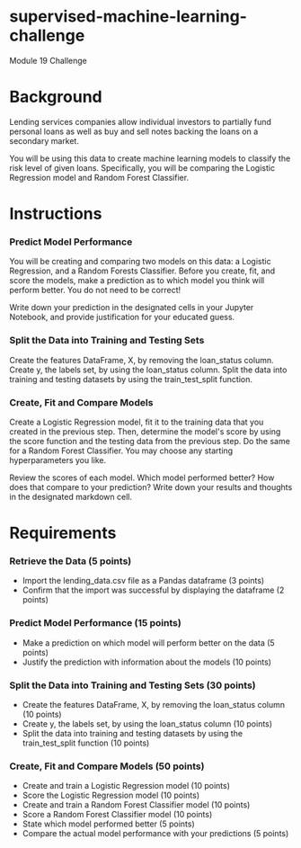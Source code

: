# supervised-machine-learning-challenge
Module 19 Challenge

# Background
Lending services companies allow individual investors to partially fund personal loans as well as buy and sell notes backing the loans on a secondary market.

You will be using this data to create machine learning models to classify the risk level of given loans. Specifically, you will be comparing the Logistic Regression model and Random Forest Classifier.

# Instructions
### Predict Model Performance
You will be creating and comparing two models on this data: a Logistic Regression, and a Random Forests Classifier. Before you create, fit, and score the models, make a prediction as to which model you think will perform better. You do not need to be correct!

Write down your prediction in the designated cells in your Jupyter Notebook, and provide justification for your educated guess.

### Split the Data into Training and Testing Sets
Create the features DataFrame, X, by removing the loan_status column. Create y, the labels set, by using the loan_status column. Split the data into training and testing datasets by using the train_test_split function.

### Create, Fit and Compare Models
Create a Logistic Regression model, fit it to the training data that you created in the previous step. Then, determine the model's score by using the score function and the testing data from the previous step. Do the same for a Random Forest Classifier. You may choose any starting hyperparameters you like.

Review the scores of each model. Which model performed better? How does that compare to your prediction? Write down your results and thoughts in the designated markdown cell.

# Requirements
### Retrieve the Data (5 points)
  - Import the lending_data.csv file as a Pandas dataframe (3 points)
  - Confirm that the import was successful by displaying the dataframe (2 points)
  
### Predict Model Performance (15 points)
  - Make a prediction on which model will perform better on the data (5 points)
  - Justify the prediction with information about the models (10 points)
  
### Split the Data into Training and Testing Sets (30 points)
  - Create the features DataFrame, X, by removing the loan_status column (10 points)
  - Create y, the labels set, by using the loan_status column (10 points)
  - Split the data into training and testing datasets by using the train_test_split function (10 points)
  
### Create, Fit and Compare Models (50 points)
  - Create and train a Logistic Regression model (10 points)
  - Score the Logistic Regression model (10 points)
  - Create and train a Random Forest Classifier model (10 points)
  - Score a Random Forest Classifier model (10 points)
  - State which model performed better (5 points)
  - Compare the actual model performance with your predictions (5 points)
